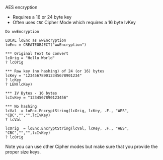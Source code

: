 ﻿AES encryption 

* Requires a 16 or 24 byte key
* Often uses `CBC` Cipher Mode which requires a 16 byte IvKey


```foxpro
Do wwEncryption

LOCAL loEnc as wwEncryption
loEnc = CREATEOBJECT("wwEncryption")

*** Original Text to convert
lcOrig = "Hello World"
? lcOrig

*** Raw key (no hashing) of 24 (or 16) bytes
lcKey = "123456789012345678901234"
? lcKey
? LEN(lcKey)

*** IV Bytes - 16 bytes
lcIvKey = "1234567890123456"

*** No hashing
lcVal  = loEnc.EncryptString(lcOrig, lcKey, .F., "AES", "CBC","","",lcIvKey)
? lcVal

lcOrig  = loEnc.EncryptString(lcVal, lcKey, .F., "AES", "CBC","","",lcIvKey)
? lcOrig
```

Note you can use other Cipher modes but make sure that you provide the proper size keys.